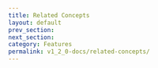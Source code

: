 ```yaml
---
title: Related Concepts
layout: default
prev_section:
next_section:
category: Features
permalink: v1_2_0-docs/related-concepts/
---
```

